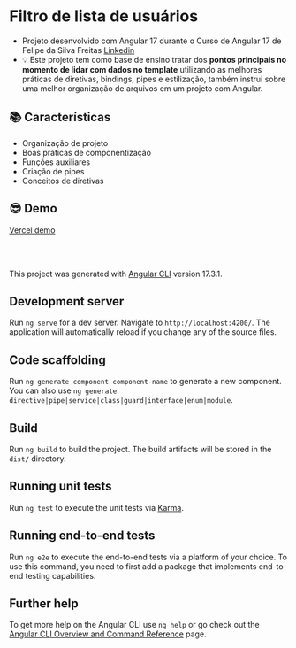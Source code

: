 # Filtro de lista de usuários

- Projeto desenvolvido com Angular 17 durante o Curso de Angular 17 de Felipe da Silva Freitas [Linkedin](https://www.linkedin.com/in/felipefreitas97/)
- :bulb: Este projeto tem como base de ensino tratar dos **pontos principais no momento de lidar com dados no template** utilizando as melhores práticas de diretivas, bindings, pipes e estilização, também instrui sobre uma melhor organização de arquivos em um projeto com Angular.

## :books: Características
- Organização de projeto
- Boas práticas de componentização
- Funções auxiliares
- Criação de pipes
- Conceitos de diretivas

## :sunglasses: Demo
[Vercel demo](https://filtro-de-usuarios-angular-oliveiravitor32s-projects.vercel.app/)

</br>
</br>

This project was generated with [Angular CLI](https://github.com/angular/angular-cli) version 17.3.1.

## Development server

Run `ng serve` for a dev server. Navigate to `http://localhost:4200/`. The application will automatically reload if you change any of the source files.

## Code scaffolding

Run `ng generate component component-name` to generate a new component. You can also use `ng generate directive|pipe|service|class|guard|interface|enum|module`.

## Build

Run `ng build` to build the project. The build artifacts will be stored in the `dist/` directory.

## Running unit tests

Run `ng test` to execute the unit tests via [Karma](https://karma-runner.github.io).

## Running end-to-end tests

Run `ng e2e` to execute the end-to-end tests via a platform of your choice. To use this command, you need to first add a package that implements end-to-end testing capabilities.

## Further help

To get more help on the Angular CLI use `ng help` or go check out the [Angular CLI Overview and Command Reference](https://angular.io/cli) page.
